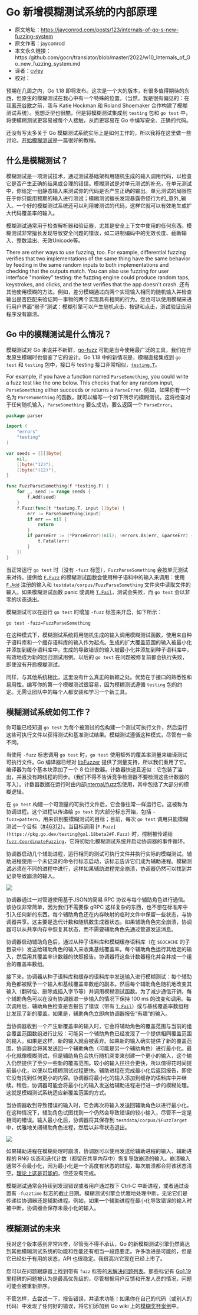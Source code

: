 # Go 新增模糊测试系统的内部原理

- 原文地址：https://jayconrod.com/posts/123/internals-of-go-s-new-fuzzing-system
- 原文作者：jayconrod
- 本文永久链接：https:/github.com/gocn/translator/blob/master/2022/w10_Internals_of_Go_new_fuzzing_system.md
- 译者：[cvley](https://github.com/cvley)
- 校对：[](https://github.com/)

预期在几周之内，Go 1.18 即将发布。这次是一个大的版本，有很多值得期待的东西，但原生的模糊测试在我心中有一个特殊的位置。（当然，我是很有偏见的：在我[离开谷歌](https://jayconrod.com/posts/122/leaving-google)之前，我与 Katie Hockman 和 Roland Shoemaker 合作构建了模糊测试系统）。我想泛型也很酷，但是将模糊测试集成到 `testing` 包和 `go test` 中，将使模糊测试更容易被每个人接触，从而更容易在 Go 中编写安全、正确的代码。

还没有写太多关于 Go 模糊测试系统实际上是如何工作的，所以我将在这里做一些讨论。[开始模糊测试](https://go.dev/doc/tutorial/fuzz)是一篇很好的教程。

## 什么是模糊测试？

模糊测试是一项测试技术，通过测试基础架构用随机生成的输入调用代码，以检查它是否产生正确的结果或合理的错误。模糊测试是对单元测试的补充，在单元测试中，你给定一组静态输入来测试你的代码是否产生正确的输出。单元测试的局限性在于你只能用预期的输入进行测试；模糊测试擅长发现暴露奇怪行为的_意外_输入。一个好的模糊测试系统还可以利用被测试的代码，这样它就可以有效地生成扩大代码覆盖率的输入。

模糊测试通常用于检查解析器和验证器，尤其是安全上下文中使用的任何东西。模糊测试非常擅长发现导致安全问题的错误，如二进制编码中的无效长度、截断输入、整数溢出、无效Unicode等。

There are other ways to use fuzzing, too. For example, differential fuzzing verifies that two implementations of the same thing have the same behavior by feeding in the same random inputs to both implementations and checking that the outputs match. You can also use fuzzing for user interface "monkey" testing: the fuzzing engine could produce random taps, keystrokes, and clicks, and the test verifies that the app doesn't crash.
还有其他使用模糊的方法。例如，差分模糊通过向两个实现输入相同的随机输入并检查输出是否匹配来验证同一事物的两个实现具有相同的行为。您也可以使用模糊来进行用户界面“猴子”测试：模糊引擎可以产生随机点击、按键和点击，测试验证应用程序没有崩溃。

## Go 中的模糊测试是什么情况？

模糊测试对 Go 来说并不新鲜，[go-fuzz](https://github.com/dvyukov/go-fuzz) 可能是当今使用最广泛的工具，我们在开发原生模糊时也借鉴了它的设计。Go 1.18 中的新情况是，模糊直接集成到 `go test` 和 `testing` 包中，接口与 testing 接口非常相似，[`testing.T`](https://pkg.go.dev/testing@go1.18beta2#T)。

For example, if you have a function named `ParseSomething`, you could write a fuzz test like the one below. This checks that for any random input, `ParseSomething` either succeeds or returns a `ParseError`.
例如，如果你有一个名为 `ParseSomething` 的函数，就可以编写一个如下所示的模糊测试。这将检查对于任何随机输入，`ParseSomething` 要么成功，要么返回一个 `ParseError`。

```Go
package parser

import (
    "errors"
    "testing"
)

var seeds = [][]byte{
    nil,
    []byte("123"),
    []byte("(12)"),
}

func FuzzParseSomething(f *testing.F) {
    for _, seed := range seeds {
        f.Add(seed)
    }
    f.Fuzz(func(t *testing.T, input []byte) {
        err := ParseSomething(input)
        if err == nil {
            return
        }
        if parseErr := (*ParseError)(nil); !errors.As(err, &parseErr) {
            t.Fatal(err)
        }
    })
}
```

当正常运行 `go test` 时（没有 `-fuzz` 标签），`FuzzParseSomething` 会按单元测试来对待。提供给 [`F.Fuzz`](https://pkg.go.dev/testing@go1.18beta2#F.Fuzz) 的模糊测试函数会使用种子语料中的输入来调用：使用 [`F.Add`](https://pkg.go.dev/testing@go1.18beta2#F.Add) 注册的输入和 `testdata/corpus/FuzzParseSomething` 文件夹中读取文件的输入。如果模糊测试函数 panic 或调用 [`T.Fail`](https://pkg.go.dev/testing@go1.18beta2#T.Fail)，测试会失败，而 `go test` 会以非零的状态退出。

模糊测试可以在运行 `go test` 时增加 `-fuzz` 标签来开启，如下所示：

```
go test -fuzz=FuzzParseSomething
```

在这种模式下，模糊测试系统将用随机生成的输入调用模糊测试函数，使用来自种子语料库和一个缓存语料库的输入作为起点。生成的扩大覆盖范围的输入被最小化并添加到缓存语料库中。生成的导致错误的输入被最小化并添加到种子语料库中，有效地成为新的回归测试用例。以后的 `go test` 在问题被修复前都会执行失败，即使没有开启模糊测试。

同样，与其他系统相比，这里没有什么真正的新颖之处。优势在于接口的熟悉性和易用性。编写你的第一个模糊测试很容易，因为模糊测试遵循 `testing` 包的约定。无需让团队中的每个人都安装和学习一个新工具。

## 模糊测试系统如何工作？

你可能已经知道 `go test` 为每个被测试的包构建一个测试可执行文件，然后运行这些可执行文件以获得测试和基准测试结果。模糊测试遵循这种模式，尽管有一些不同。

当使用 `-fuzz` 标志调用 `go test` 时，`go test` 使用额外的覆盖率测量来编译测试可执行文件。Go 编译器已经对 [libFuzzer](https://llvm.org/docs/LibFuzzer.html) 提供了测量支持，所以我们重用了它。编译器为每个基本块添加了一个 8 位计数器。计数器快速且近似：它包装了溢出，并且没有跨线程的同步。（我们不得不告诉竞争检测器不要检测这些计数器的写入）。计数器数据在运行时由内部[internal/fuzz](https://pkg.go.dev/internal/fuzz)包使用，其中包括了大部分的模糊逻辑。

在 `go test` 构建一个可测量的可执行文件后，它会像往常一样运行它。这被称为协调进程。这个进程以传递给 `go test` 的大部分标志开始，包括 `-fuzz=pattern`，用来识别要模糊测试的目标；目前，每次 `go test` 调用只能模糊测试一个目标（[#46312](https://github.com/golang/go/issues/46312)）。当目标调用 [`F.Fuzz](https://pkg.go.dev/testing@go1.18beta2#F.Fuzz)` 时，控制被传递给 [`fuzz.CoordinateFuzzing`](https://pkg.go.dev/internal/fuzz#CoordinateFuzzing)，它将初始化模糊测试系统并启动协调器的事件循环。

协调器启动几个辅助进程，运行相同的测试可执行文件并执行实际的模糊测试。辅助进程使用一个未记录的命令行标志启动，该标志告诉它们成为辅助进程。模糊测试必须在不同的进程中进行，这样如果辅助进程完全崩溃，协调器仍然可以找到并记录导致崩溃的输入。

![](../static/images/2022/w10_Internals_of_Go_new_fuzzing_system/fuzz-processes.svg)

协调器通过一对管道使用基于JSON的简易 RPC 协议与每个辅助角色进行通信。该协议非常简单，因为我们不需要像 gRPC 这样复杂的东西，也不想在标准库中引入任何新的东西。每个辅助角色还在内存映射的临时文件中保留一些状态，与协调器共享。这主要是迭代计数和随机数生成器状态。如果辅助角色完全崩溃，协调器可以从共享内存中恢复其状态，而不需要辅助角色先通过管道发送消息。

协调器启动辅助角色后，通过从种子语料库和模糊缓存语料库（在 `$GOCACHE` 的子目录中）发送给辅助角色的输入来收集基线覆盖率。每个辅助角色运行其给定的输入，然后用其覆盖率计数器的快照报告。协调器将这些计数器粗化并合并成一个组合的覆盖率数组。

接下来，协调器从种子语料库和缓存的语料库中发送输入进行模糊测试：每个辅助角色都被赋予一个输入和基线覆盖率数组的副本。然后每个辅助角色随机地改变其输入（翻转位、删除或插入字节等）并调用模糊测试函数。为了减少通信开销，每个辅助角色可以在没有协调器进一步输入的情况下保持 100 ms 的改变和调用。每次调用后，辅助角色检查是否报告了错误（带有 [`T.Fail`](https://pkg.go.dev/testing@go1.18beta2#T.Fail)）或与基线覆盖率数组相比发现了新的覆盖。如果是，辅助角色立即向协调器报告“有趣”的输入。

当协调器收到一个产生新覆盖率的输入时，它会将辅助角色的覆盖范围与当前的组合覆盖范围数组进行比较：可能另一个辅助角色已经发现了一个提供相同覆盖范围的输入。如果是这样，新的输入就会被丢弃。如果新的输入确实提供了新的覆盖范围，协调器会将其发送回一个辅助角色（可能是另一个辅助角色）进行最小化。最小化就像模糊测试，但是辅助角色会执行随机突变来创建一个更小的输入，这个输入仍然提供了至少一些新的覆盖范围。较小的输入往往会更快，所以值得花时间提前最小化，以便以后模糊测试过程更快。辅助进程在完成最小化后返回报告，即使它没有找到任何更小的内容。协调器将最小化的输入添加到缓存的语料库中并继续。稍后，协调器可能会将最小化的输入发送给辅助进程进行进一步的模糊处理。这就是模糊测试系统适应新覆盖范围的方式。

当协调器收到导致错误的输入时，它会再次将输入发送回辅助角色以进行最小化。在这种情况下，辅助角色试图找到一个仍然会导致错误的较小输入，尽管不一定是相同的错误。输入最小化后，协调器将其保存到 `testdata/corpus/$FuzzTarget` 中，优雅地关闭辅助角色进程，然后以非零状态退出。

![](../static/images/2022/w10_Internals_of_Go_new_fuzzing_system/fuzz-communication.svg)

如果辅助进程在模糊处理时崩溃，协调器可以使用发送给辅助进程的输入、辅助进程的 RNG 状态和迭代计数（都留在共享内存中）恢复导致崩溃的输入。崩溃输入通常不会最小化，因为最小化是一个高度有状态的过程，每次崩溃都会将该状态清空。[理论上这是可能的](https://github.com/golang/go/issues/48163)，但还没有完成。

模糊测试通常会持续到发现错误或者用户通过按下 Ctrl-C 中断进程，或者通过设置有 `-fuzztime` 标志的截止日期。模糊测试引擎会优雅地处理中断，无论它们是传递给协调器还是辅助进程。例如，如果一个辅助进程在最小化导致错误的输入时被中断，协调器会保存未最小化的输入。

## 模糊测试的未来

我对这个版本感到非常兴奋，尽管我不得不承认，Go 的新模糊测试引擎仍然离达到其他模糊测试系统的功能和性能还有相当一段路要走。许多改进是可能的，但是它已经处于有用的状态，API 也很稳定。我很高兴它现在已经上市了。

您可以在问题跟踪器上找到带有 `fuzz` 标签的[未解决问题列表](https://github.com/golang/go/issues?q=is%3Aissue+is%3Aopen+label%3Afuzz)。那些标记有 [Go1.19](https://github.com/golang/go/issues?q=is%3Aissue+is%3Aopen+label%3Afuzz+milestone%3AGo1.19) 里程碑的问题被认为是最高优先级的，尽管根据用户反馈和开发人员的情况，问题可能会被重新排序。 

不管怎样，去尝试一下，报告错误，并请求功能！如果你在自己的代码（或别人的代码）中发现了任何好的错误，将它们添加到 Go wiki 上的[模糊奖杯案例](https://github.com/golang/go/wiki/Fuzzing-trophy-case)中。
